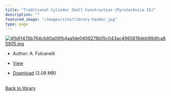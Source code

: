 ```yaml
---
title: "Traditional Cylinder Shell Construction (Pyrotechnica IX)"
description: ""
featured_image: "/images/site/library-header.jpg"
type: page
---
```


<a href="https://drive.google.com/file/d/1oLW9pUOg8LG9pXORaCrSHab1Y5uMf8-l/view" target="_blank">![4fb61476b764cb80a09fb4aa1de0406278b15c043ac4965619deb99dfca85905.jpg](/images/library/4fb61476b764cb80a09fb4aa1de0406278b15c043ac4965619deb99dfca85905.jpg)</a>
* Author: A. Fulcanelli
* <a href="https://drive.google.com/file/d/1oLW9pUOg8LG9pXORaCrSHab1Y5uMf8-l/view" target="_blank">View</a>

* [Download](https://drive.google.com/uc?export=download&id=1oLW9pUOg8LG9pXORaCrSHab1Y5uMf8-l) (2.08 MB)

<br />[Back to library](/library/)
